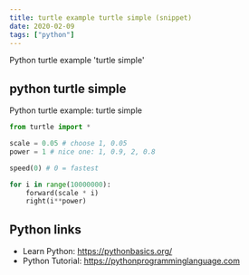 ```yaml
---
title: turtle example turtle simple (snippet)
date: 2020-02-09
tags: ["python"]
---
```

Python turtle example 'turtle simple'


## python turtle simple

Python turtle example: turtle simple

```python
from turtle import *

scale = 0.05 # choose 1, 0.05 
power = 1 # nice one: 1, 0.9, 2, 0.8

speed(0) # 0 = fastest 

for i in range(10000000):
    forward(scale * i)
    right(i**power)

```

## Python links

- Learn Python: https://pythonbasics.org/
- Python Tutorial: https://pythonprogramminglanguage.com
